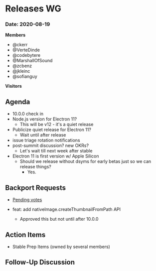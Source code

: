 # Releases WG

### Date: 2020-08-19

**Members**
* @ckerr
* @VerteDinde
* @codebytere
* @MarshallOfSound 
* @zcbenz
* @jkleinc
* @sofianguy

**Visitors**

## Agenda
* 10.0.0 check in
* Node.js version for Electron 11?
    * This will be v12 - it's a quiet release
* Publicize quiet release for Electron 11?
    * Wait until after release
* issue triage rotation notifications
* post-summit discussion? new OKRs?
    * Let's wait till next week after stable
* Electron 11 is first version w/ Apple Silicon
    * Should we release without dsyms for early betas just so we can release things?
        * Yes. 

## Backport Requests

* [Pending votes](https://github.com/electron/electron/pulls?q=is%3Apr+is%3Aopen+label%3A%22backport%2Frequested+%F0%9F%97%B3%22+)

* feat: add nativeImage.createThumbnailFromPath API
    * Approved this but not until after 10.0.0

## Action Items

* Stable Prep Items (owned by several members)
 
## Follow-Up Discussion
